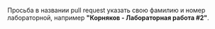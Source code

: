 Просьба в названии pull request указать свою фамилию и номер лабораторной, например __"Корняков - Лабораторная работа #2"__.
